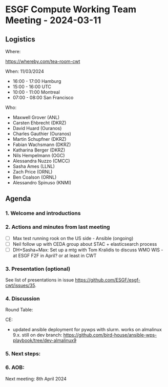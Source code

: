 # ESGF Compute Working Team Meeting - 2024-03-11


## Logistics

Where:

https://whereby.com/tea-room-cwt

When:  11/03/2024

* 16:00 - 17:00 Hamburg
* 15:00 - 16:00 UTC
* 10:00 - 11:00 Montreal
* 07:00 - 08:00 San Francisco

Who:

- Maxwell Grover (ANL)
- Carsten Ehbrecht (DKRZ)
- David Huard (Ouranos)
- Charles Gauthier (Ouranos)
- Martin Schupfner (DKRZ)
- Fabian Wachsmann (DKRZ)
- Katharina Berger (DKRZ)
- Nils Hempelmann (OGC)
- Alessandra Nuzzo (CMCC)
- Sasha Ames (LLNL)
- Zach Price (ORNL)
- Ben Coalson (ORNL)
- Alessandro Spinuso (KNMI)

## Agenda

### 1. Welcome and introductions

### 2. Actions and minutes from last meeting

- [ ] Max test running rook on the US side - Ansible (ongoing)
- [ ] Neil follow up with CEDA group about STAC + elasticsearch process
- [ ] DH+Sasha+Max: Set up a mtg with Tom Kralidis to discuss WMO WIS - at ESGF F2F in April? or at least in CWT

### 3. Presentation (optional)

See list of presentations in issue https://github.com/ESGF/esgf-cwt/issues/35.

### 4. Discussion

Round Table:

CE: 
* updated ansible deployment for pywps with slurm. works on almalinux 9.x. still on dev branch:
https://github.com/bird-house/ansible-wps-playbook/tree/dev-almalinux9


### 5. Next steps:



### 6. AOB:

Next meeting: 8th April 2024




 
 
 
 
 
